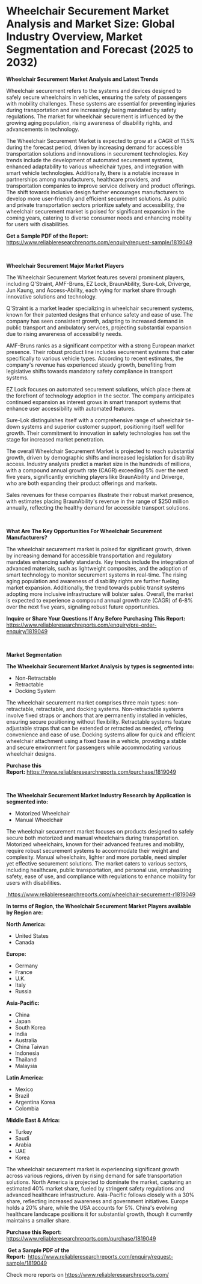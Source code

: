 <p><h1>Wheelchair Securement Market Analysis and Market Size: Global Industry Overview, Market Segmentation and Forecast (2025 to 2032)</h1></p><p><strong>Wheelchair Securement Market Analysis and Latest Trends</strong></p>
<p><p>Wheelchair securement refers to the systems and devices designed to safely secure wheelchairs in vehicles, ensuring the safety of passengers with mobility challenges. These systems are essential for preventing injuries during transportation and are increasingly being mandated by safety regulations. The market for wheelchair securement is influenced by the growing aging population, rising awareness of disability rights, and advancements in technology.</p><p>The Wheelchair Securement Market is expected to grow at a CAGR of 11.5% during the forecast period, driven by increasing demand for accessible transportation solutions and innovations in securement technologies. Key trends include the development of automated securement systems, enhanced adaptability to various wheelchair types, and integration with smart vehicle technologies. Additionally, there is a notable increase in partnerships among manufacturers, healthcare providers, and transportation companies to improve service delivery and product offerings. The shift towards inclusive design further encourages manufacturers to develop more user-friendly and efficient securement solutions. As public and private transportation sectors prioritize safety and accessibility, the wheelchair securement market is poised for significant expansion in the coming years, catering to diverse consumer needs and enhancing mobility for users with disabilities.</p></p>
<p><strong>Get a Sample PDF of the Report:&nbsp;</strong> <a href="https://www.reliableresearchreports.com/enquiry/request-sample/1819049?utm_campaign=2201&utm_medium=2&utm_source=Github&utm_content=ia&utm_term=18022025&utm_id=wheelchair-securement">https://www.reliableresearchreports.com/enquiry/request-sample/1819049</a></p>
<p>&nbsp;</p>
<p><strong>Wheelchair Securement Major Market Players</strong></p>
<p><p>The Wheelchair Securement Market features several prominent players, including Q'Straint, AMF-Bruns, EZ Lock, BraunAbility, Sure-Lok, Driverge, Jun Kaung, and Access-Ability, each vying for market share through innovative solutions and technology.</p><p>Q'Straint is a market leader specializing in wheelchair securement systems, known for their patented designs that enhance safety and ease of use. The company has seen consistent growth, adapting to increased demand in public transport and ambulatory services, projecting substantial expansion due to rising awareness of accessibility needs.</p><p>AMF-Bruns ranks as a significant competitor with a strong European market presence. Their robust product line includes securement systems that cater specifically to various vehicle types. According to recent estimates, the company's revenue has experienced steady growth, benefiting from legislative shifts towards mandatory safety compliance in transport systems.</p><p>EZ Lock focuses on automated securement solutions, which place them at the forefront of technology adoption in the sector. The company anticipates continued expansion as interest grows in smart transport systems that enhance user accessibility with automated features.</p><p>Sure-Lok distinguishes itself with a comprehensive range of wheelchair tie-down systems and superior customer support, positioning itself well for growth. Their commitment to innovation in safety technologies has set the stage for increased market penetration.</p><p>The overall Wheelchair Securement Market is projected to reach substantial growth, driven by demographic shifts and increased legislation for disability access. Industry analysts predict a market size in the hundreds of millions, with a compound annual growth rate (CAGR) exceeding 5% over the next five years, significantly enriching players like BraunAbility and Driverge, who are both expanding their product offerings and markets.</p><p>Sales revenues for these companies illustrate their robust market presence, with estimates placing BraunAbility's revenue in the range of $250 million annually, reflecting the healthy demand for accessible transport solutions.</p></p>
<p>&nbsp;</p>
<p><strong>What Are The Key Opportunities For Wheelchair Securement Manufacturers?</strong></p>
<p><p>The wheelchair securement market is poised for significant growth, driven by increasing demand for accessible transportation and regulatory mandates enhancing safety standards. Key trends include the integration of advanced materials, such as lightweight composites, and the adoption of smart technology to monitor securement systems in real-time. The rising aging population and awareness of disability rights are further fueling market expansion. Additionally, the trend towards public transit systems adopting more inclusive infrastructure will bolster sales. Overall, the market is expected to experience a compound annual growth rate (CAGR) of 6-8% over the next five years, signaling robust future opportunities.</p></p>
<p><strong>Inquire or Share Your Questions If Any Before Purchasing This Report:</strong> <a href="https://www.reliableresearchreports.com/enquiry/pre-order-enquiry/1819049?utm_campaign=2201&utm_medium=2&utm_source=Github&utm_content=ia&utm_term=18022025&utm_id=wheelchair-securement">https://www.reliableresearchreports.com/enquiry/pre-order-enquiry/1819049</a></p>
<p>&nbsp;</p>
<p><strong>Market Segmentation</strong></p>
<p><strong>The Wheelchair Securement Market Analysis by types is segmented into:</strong></p>
<p><ul><li>Non-Retractable</li><li>Retractable</li><li>Docking System</li></ul></p>
<p><p>The wheelchair securement market comprises three main types: non-retractable, retractable, and docking systems. Non-retractable systems involve fixed straps or anchors that are permanently installed in vehicles, ensuring secure positioning without flexibility. Retractable systems feature adjustable straps that can be extended or retracted as needed, offering convenience and ease of use. Docking systems allow for quick and efficient wheelchair attachment using a fixed base in a vehicle, providing a stable and secure environment for passengers while accommodating various wheelchair designs.</p></p>
<p><strong>Purchase this Report:&nbsp;</strong><a href="https://www.reliableresearchreports.com/purchase/1819049?utm_campaign=2201&utm_medium=2&utm_source=Github&utm_content=ia&utm_term=18022025&utm_id=wheelchair-securement">https://www.reliableresearchreports.com/purchase/1819049</a></p>
<p>&nbsp;</p>
<p><strong>The Wheelchair Securement Market Industry Research by Application is segmented into:</strong></p>
<p><ul><li>Motorized Wheelchair</li><li>Manual Wheelchair</li></ul></p>
<p><p>The wheelchair securement market focuses on products designed to safely secure both motorized and manual wheelchairs during transportation. Motorized wheelchairs, known for their advanced features and mobility, require robust securement systems to accommodate their weight and complexity. Manual wheelchairs, lighter and more portable, need simpler yet effective securement solutions. The market caters to various sectors, including healthcare, public transportation, and personal use, emphasizing safety, ease of use, and compliance with regulations to enhance mobility for users with disabilities.</p></p>
<p><a href="https://www.reliableresearchreports.com/wheelchair-securement-r1819049?utm_campaign=2201&utm_medium=2&utm_source=Github&utm_content=ia&utm_term=18022025&utm_id=wheelchair-securement">&nbsp;https://www.reliableresearchreports.com/wheelchair-securement-r1819049</a></p>
<p><strong>In terms of Region, the Wheelchair Securement Market Players available by Region are:</strong></p>
<p>
    <p> <strong> North America: </strong>
        <ul>
            <li>United States</li>
            <li>Canada</li>
        </ul>
        </p> 
    <p> <strong> Europe: </strong>
        <ul>
            <li>Germany</li>
            <li>France</li>
            <li>U.K.</li>
            <li>Italy</li>
            <li>Russia</li>
        </ul>
        </p> 
    <p> <strong> Asia-Pacific: </strong>
        <ul>
            <li>China</li>
            <li>Japan</li>
            <li>South Korea</li>
            <li>India</li>
            <li>Australia</li>
            <li>China Taiwan</li>
            <li>Indonesia</li>
            <li>Thailand</li>
            <li>Malaysia</li>
        </ul>
        </p> 
    <p> <strong> Latin America: </strong>
        <ul>
            <li>Mexico</li>
            <li>Brazil</li>
            <li>Argentina Korea</li>
            <li>Colombia</li>
        </ul>
        </p> 
    <p> <strong> Middle East & Africa: </strong>
        <ul>
            <li>Turkey</li>
            <li>Saudi</li>
            <li>Arabia</li>
            <li>UAE</li>
            <li>Korea</li>
        </ul>
    </p>
    </p>
<p><p>The wheelchair securement market is experiencing significant growth across various regions, driven by rising demand for safe transportation solutions. North America is projected to dominate the market, capturing an estimated 40% market share, fueled by stringent safety regulations and advanced healthcare infrastructure. Asia-Pacific follows closely with a 30% share, reflecting increased awareness and government initiatives. Europe holds a 20% share, while the USA accounts for 5%. China's evolving healthcare landscape positions it for substantial growth, though it currently maintains a smaller share.</p></p>
<p><strong>Purchase this Report: </strong><a href="https://www.reliableresearchreports.com/purchase/1819049?utm_campaign=2201&utm_medium=2&utm_source=Github&utm_content=ia&utm_term=18022025&utm_id=wheelchair-securement">https://www.reliableresearchreports.com/purchase/1819049</a></p>
<p>&nbsp;<strong>Get a Sample PDF of the Report:&nbsp;&nbsp;</strong><a href="https://www.reliableresearchreports.com/enquiry/request-sample/1819049?utm_campaign=2201&utm_medium=2&utm_source=Github&utm_content=ia&utm_term=18022025&utm_id=wheelchair-securement">https://www.reliableresearchreports.com/enquiry/request-sample/1819049</a></p>
<p><strong></strong></p>
<p>Check more reports on <a href="https://www.reliableresearchreports.com/?utm_campaign=2201&utm_medium=2&utm_source=Github&utm_content=ia&utm_term=18022025&utm_id=wheelchair-securement">https://www.reliableresearchreports.com/</a></p>